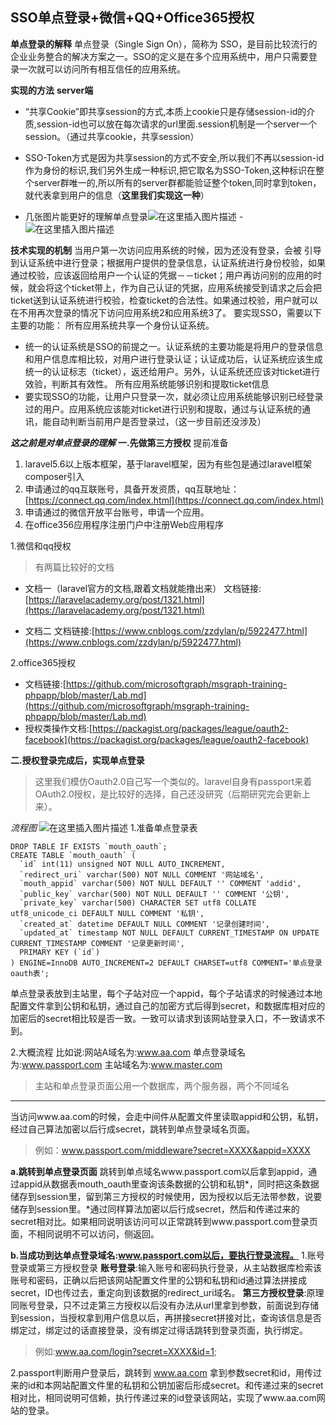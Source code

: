 ﻿## SSO单点登录+微信+QQ+Office365授权
**单点登录的解释**
单点登录（Single Sign On），简称为 SSO，是目前比较流行的企业业务整合的解决方案之一。SSO的定义是在多个应用系统中，用户只需要登录一次就可以访问所有相互信任的应用系统。

**实现的方法**
**server端**

 - “共享Cookie”即共享session的方式,本质上cookie只是存储session-id的介质,session-id也可以放在每次请求的url里面.session机制是一个server一个session。（通过共享cookie，共享session）

 - SSO-Token方式是因为共享session的方式不安全,所以我们不再以session-id作为身份的标识,我们另外生成一种标识,把它取名为SSO-Token,这种标识在整个server群唯一的,所以所有的server群都能验证整个token,同时拿到token，就代表拿到用户的信息（**这里我们实现这一种**）

 - 几张图片能更好的理解单点登录![在这里插入图片描述](https://img-blog.csdnimg.cn/20181116180335386.png?x-oss-process=image/watermark,type_ZmFuZ3poZW5naGVpdGk,shadow_10,text_aHR0cHM6Ly9ibG9nLmNzZG4ubmV0L3FxXzM2NDk1MDc3,size_16,color_FFFFFF,t_70)
 -![在这里插入图片描述](https://img-blog.csdnimg.cn/20181116181000466.png?x-oss-process=image/watermark,type_ZmFuZ3poZW5naGVpdGk,shadow_10,text_aHR0cHM6Ly9ibG9nLmNzZG4ubmV0L3FxXzM2NDk1MDc3,size_16,color_FFFFFF,t_70)

**技术实现的机制**
当用户第一次访问应用系统的时候，因为还没有登录，会被 
引导到认证系统中进行登录；根据用户提供的登录信息，认证系统进行身份校验，如果通过校验，应该返回给用户一个认证的凭据－－ticket；用户再访问别的应用的时候，就会将这个ticket带上，作为自己认证的凭据，应用系统接受到请求之后会把ticket送到认证系统进行校验，检查ticket的合法性。如果通过校验，用户就可以在不用再次登录的情况下访问应用系统2和应用系统3了。 
要实现SSO，需要以下主要的功能： 
所有应用系统共享一个身份认证系统。

 - 统一的认证系统是SSO的前提之一。认证系统的主要功能是将用户的登录信息和用户信息库相比较，对用户进行登录认证；认证成功后，认证系统应该生成统一的认证标志（ticket），返还给用户。另外，认证系统还应该对ticket进行效验，判断其有效性。
   所有应用系统能够识别和提取ticket信息
 - 要实现SSO的功能，让用户只登录一次，就必须让应用系统能够识别已经登录过的用户。应用系统应该能对ticket进行识别和提取，通过与认证系统的通讯，能自动判断当前用户是否登录过，（这一步目前还没涉及）

***这之前是对单点登录的理解***
**一.先做第三方授权**
提前准备

 1. laravel5.6以上版本框架，基于laravel框架，因为有些包是通过laravel框架composer引入
 2. 申请通过的qq互联账号，具备开发资质，qq互联地址：[https://connect.qq.com/index.html](https://connect.qq.com/index.html)
 3. 申请通过的微信开放平台账号，申请一个应用。
 4. 在office356应用程序注册门户中注册Web应用程序

1.微信和qq授权
> 有两篇比较好的文档

 - 文档一（laravel官方的文档,跟着文档就能撸出来）
 文档链接:[https://laravelacademy.org/post/1321.html](https://laravelacademy.org/post/1321.html)
 
 - 文档二
 文档链接:[https://www.cnblogs.com/zzdylan/p/5922477.html](https://www.cnblogs.com/zzdylan/p/5922477.html)
 
2.office365授权
 - 文档链接:[https://github.com/microsoftgraph/msgraph-training-phpapp/blob/master/Lab.md](https://github.com/microsoftgraph/msgraph-training-phpapp/blob/master/Lab.md)
 - 授权类操作文档:[https://packagist.org/packages/league/oauth2-facebook](https://packagist.org/packages/league/oauth2-facebook)

**二.授权登录完成后，实现单点登录**

> 这里我们模仿Oauth2.0自己写一个类似的。laravel自身有passport来着OAuth2.0授权，是比较好的选择，自己还没研究（后期研究完会更新上来）。

*流程图*
![在这里插入图片描述](https://img-blog.csdnimg.cn/2018111915432995.png?x-oss-process=image/watermark,type_ZmFuZ3poZW5naGVpdGk,shadow_10,text_aHR0cHM6Ly9ibG9nLmNzZG4ubmV0L3FxXzM2NDk1MDc3,size_16,color_FFFFFF,t_70)
1.准备单点登录表
```
DROP TABLE IF EXISTS `mouth_oauth`;
CREATE TABLE `mouth_oauth` (
  `id` int(11) unsigned NOT NULL AUTO_INCREMENT,
  `redirect_uri` varchar(500) NOT NULL COMMENT '网站域名',
  `mouth_appid` varchar(500) NOT NULL DEFAULT '' COMMENT 'addid',
  `public_key` varchar(500) NOT NULL DEFAULT '' COMMENT '公钥',
  `private_key` varchar(500) CHARACTER SET utf8 COLLATE utf8_unicode_ci DEFAULT NULL COMMENT '私钥',
  `created_at` datetime DEFAULT NULL COMMENT '记录创建时间',
  `updated_at` timestamp NOT NULL DEFAULT CURRENT_TIMESTAMP ON UPDATE CURRENT_TIMESTAMP COMMENT '记录更新时间',
  PRIMARY KEY (`id`)
) ENGINE=InnoDB AUTO_INCREMENT=2 DEFAULT CHARSET=utf8 COMMENT='单点登录oauth表';
```
单点登录表放到主站里，每个子站对应一个appid，每个子站请求的时候通过本地配置文件拿到公钥和私钥，通过自己的加密方式后得到secret，和数据库相对应的加密后的secret相比较是否一致。一致可以请求到该网站登录入口，不一致请求不到。

2.大概流程
比如说:网站A域名为:www.aa.com
			单点登录域名为:www.passport.com
			主站域名为:www.master.com

> 主站和单点登录页面公用一个数据库，两个服务器，两个不同域名

<hr>
当访问www.aa.com的时候，会走中间件从配置文件里读取appid和公钥，私钥，经过自己算法加密以后行成secret，跳转到单点登录域名页面。

> 例如：www.passport.com/middleware?secret=XXXX&appid=XXXX

**a.跳转到单点登录页面**
跳转到单点域名www.passport.com以后拿到appid，通过appid从数据表mouth_oauth里查询该条数据的公钥和私钥*，同时把这条数据储存到session里，留到第三方授权的时候使用，因为授权以后无法带参数，说要储存到session里。*通过同样算法加密以后行成secret，然后和传递过来的secret相对比。如果相同说明该访问可以正常跳转到www.passport.com登录页面，不相同说明不可以访问，侧返回。

**b.当成功到达单点登录域名:www.passport.com以后，要执行登录流程。**
	1.账号登录或第三方授权登录
	**账号登录**:输入账号和密码执行登录，从主站数据库检索该账号和密码，正确以后把该网站配置文件里的公钥和私钥和id通过算法拼接成secret，ID也传过去，重定向到该数据的redirect_uri域名。
	**第三方授权登录**:原理同账号登录，只不过走第三方授权以后没有办法从url里拿到参数，前面说到存储到session，当授权拿到用户信息以后，再拼接secret拼接对比，查询该信息是否绑定过，绑定过的话直接登录，没有绑定过得话跳转到登录页面，执行绑定。


> 	例如:www.aa.com/login?secret=XXXX&id=1;

 2.passport判断用户登录后，跳转到 www.aa.com
 拿到参数secret和id，用传过来的id和本网站配置文件里的私钥和公钥加密后形成secret。和传递过来的secret相对比，相同说明可信赖，执行传递过来的id登录该网站，实现了www.aa.com网站的登录。
 
 





 


 

